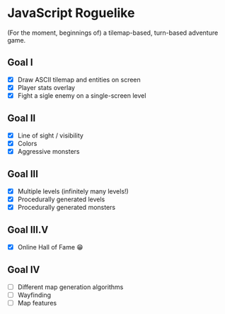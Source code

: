 # JavaScript Roguelike

(For the moment, beginnings of) a tilemap-based, turn-based adventure game.

## Goal I

- [x] Draw ASCII tilemap and entities on screen
- [x] Player stats overlay
- [x] Fight a sigle enemy on a single-screen level

## Goal II

- [x] Line of sight / visibility
- [x] Colors
- [x] Aggressive monsters

## Goal III

- [x] Multiple levels (infinitely many levels!)
- [x] Procedurally generated levels
- [x] Procedurally generated monsters

## Goal III.V

- [x] Online Hall of Fame :grin:

## Goal IV

- [ ] Different map generation algorithms
- [ ] Wayfinding
- [ ] Map features
